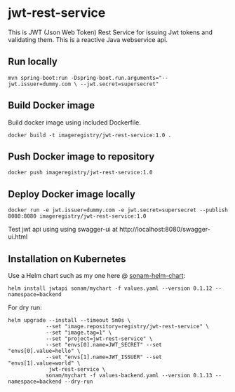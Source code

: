 # jwt-rest-service

This is JWT (Json Web Token) Rest Service for issuing Jwt tokens and validating them. 
This is a reactive Java webservice api.


## Run locally

`mvn spring-boot:run -Dspring-boot.run.arguments="--jwt.issuer=dummy.com \
 --jwt.secret=supersecret"`
 
 
## Build Docker image

Build docker image using included Dockerfile.


`docker build -t imageregistry/jwt-rest-service:1.0 .` 

## Push Docker image to repository

`docker push imageregistry/jwt-rest-service:1.0`

## Deploy Docker image locally

`docker run -e jwt.issuer=dummy.com -e jwt.secret=supersecret
 --publish 8080:8080 imageregistry/jwt-rest-service:1.0`

Test jwt api using using swagger-ui at http://localhost:8080/swagger-ui.html

## Installation on Kubernetes
Use a Helm chart such as my one here @ [sonam-helm-chart](https://github.com/sonamsamdupkhangsar/sonam-helm-chart):

```helm install jwtapi sonam/mychart -f values.yaml --version 0.1.12 --namespace=backend```

For dry run:
```
helm upgrade --install --timeout 5m0s \
            --set "image.repository=registry/jwt-rest-service" \
            --set "image.tag=1" \
            --set "project=jwt-rest-service" \
            --set "envs[0].name=JWT_SECRET" --set "envs[0].value=hello" \
            --set "envs[1].name=JWT_ISSUER" --set "envs[1].value=world" \
             jwt-rest-service \
            sonam/mychart -f values-backend.yaml --version 0.1.13 --namespace=backend --dry-run
```

